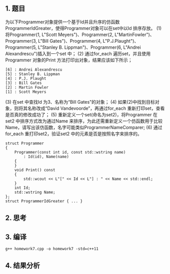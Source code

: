 ## 1. 题目
为以下Programmer对象提供一个基于Id并且升序的仿函数ProgrammerIdGreater，使得Programmer对象可以在set中以Id 排序存放。
(1) 将Programmer(1, L"Scott Meyers")、Programmer(2, L"MartinFowler")、Programmer(3, L"Bill Gates")、Programmer(4, L"P.J.Plaught")、Programmer(5, L"Stanley B. Lippman")、Programmer(6, L"Andrei Alexandrescu")插入到一个set 中；
(2) 通过for_each 遍历set，并且使用Programmer 对象的Print 方法打印出对象，结果应该如下所示；
```
[6] : Andrei Alexandrescu
[5] : Stanley B. Lippman
[4] : P.J. Plaught
[3] : Bill Gates
[2] : Martin Fowler
[1] : Scott Meyers
```
(3) 在set 中查找Id 为3、名称为“Bill Gates”的对象；
(4) 如果(2)中找到目标对象，则将其名称改成“David Vandevoorde”，再通过for_each 重新打印set，查看是否真的修改成功了；
(5) 重新定义一个set(命名为set2)，将Programmer 在set2 中排序方式改为通过Name 来排序，为此还需重新定义一个仿函数用于比较Name，请写出该仿函数，名字可能类似ProgrammerNameComparer;
(6) 通过for_each 重打印set2，验证set2 中的元素是否是按照名字来排序的。
```
struct Programmer
{
    Programmer(const int id, const std::wstring name)
        : Id(id), Name(name)
    {
    }
    void Print() const
    {
        std::wcout << L"[" << Id << L"] : " << Name << std::endl;
    }
    int Id;
    std::wstring Name;
};
struct ProgrammerIdGreater { ... }
```
## 2. 思考




## 3. 编译

```
g++ homework7.cpp -o homework7 -std=c++11
```

## 4. 结果分析

